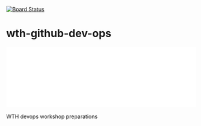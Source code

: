 [![Board Status](https://dev.azure.com/vsmind/8b231b1f-e47d-4ddd-92d6-67a086d524c2/e31971a0-52b4-4c55-a701-e28af6e1f6f5/_apis/work/boardbadge/cd819375-dc62-44c6-9a84-13137b09e66f)](https://dev.azure.com/vsmind/8b231b1f-e47d-4ddd-92d6-67a086d524c2/_boards/board/t/e31971a0-52b4-4c55-a701-e28af6e1f6f5/Microsoft.RequirementCategory)
# wth-github-dev-ops

![WTH LOGO](./docs/wth-logo.png)

WTH devops workshop preparations
